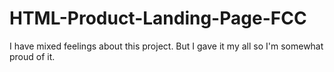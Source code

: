 # HTML-Product-Landing-Page-FCC
I have mixed feelings about this project. But I gave it my all so I'm somewhat proud of it.

